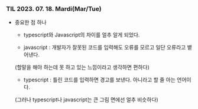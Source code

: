 ### TIL 2023. 07. 18. Mardi(Mar/Tue)

* 중요한 점 하나
  - typescript와 Javascript의 차이를 얼추 알게 되었다.
  
  - javascript : 개발자가 잘못된 코드를 입력해도 오류를 모르고 일단 오류라고 뱉어낸다.

  (할말을 해야 하는데 못 하고 있는 느낌이라고 생각하면 편하다)

  - typescript : 틀린 코드를 입력하면 경고를 보낸다. 아니라고 할 줄 아는 언어이다.

  (그러나 typescript나 javascript는 큰 그림 면에선 얼추 비슷하다) 